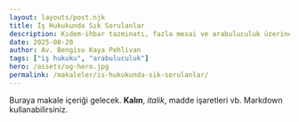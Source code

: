 ```yaml
---
layout: layouts/post.njk
title: İş Hukukunda Sık Sorulanlar
description: Kıdem-ihbar tazminatı, fazla mesai ve arabuluculuk üzerine kısa rehber.
date: 2025-08-20
author: Av. Bengisu Kaya Pehlivan
tags: ["iş hukuku", "arabuluculuk"]
hero: /assets/og-hero.jpg
permalink: /makaleler/is-hukukunda-sik-sorulanlar/
---
```


Buraya makale içeriği gelecek. **Kalın**, _italik_, madde işaretleri vb. Markdown kullanabilirsiniz.
